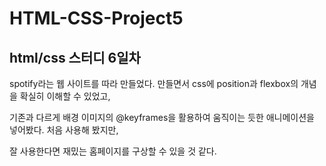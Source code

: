 # HTML-CSS-Project5

## html/css 스터디 6일차

spotify라는 웹 사이트를 따라 만들었다. 만들면서 css에 position과 flexbox의 개념을 확실히 이해할 수 있었고, 

기존과 다르게 배경 이미지의 @keyframes을 활용하여 움직이는 듯한 애니메이션을 넣어봤다. 처음 사용해 봤지만,

잘 사용한다면 재밌는 홈페이지를 구상할 수 있을 것 같다.
